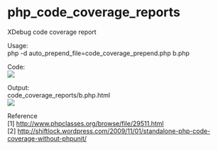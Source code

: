 php_code_coverage_reports
=========================

XDebug code coverage report

Usage:<br/>
php -d auto_prepend_file=code_coverage_prepend.php b.php

Code:<br/>
<img src="http://chuiwenchiu.files.wordpress.com/2013/04/20130405-code.jpg?w=650">

Output:<br/>
code_coverage_reports/b.php.html<br/>
<img src="http://chuiwenchiu.files.wordpress.com/2013/04/20130405.jpg?w=439">

Reference<br/>
[1] http://www.phpclasses.org/browse/file/29511.html<br/>
[2] http://shiftlock.wordpress.com/2009/11/01/standalone-php-code-coverage-without-phpunit/
